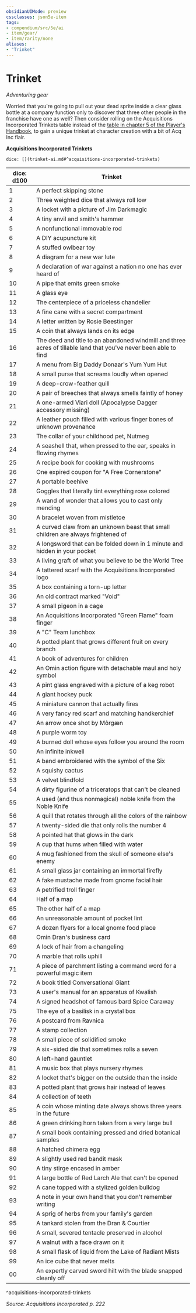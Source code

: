 ```yaml
---
obsidianUIMode: preview
cssclasses: json5e-item
tags:
- compendium/src/5e/ai
- item/gear/
- item/rarity/none
aliases: 
- "Trinket"
---
```

# Trinket
*Adventuring gear*  


Worried that you're going to pull out your dead sprite inside a clear glass bottle at a company function only to discover that three other people in the franchise have one as well? Then consider rolling on the Acquisitions Incorporated Trinkets table instead of the [table in chapter 5 of the Player's Handbook](Mechanics/items/trinket.md), to gain a unique trinket at character creation with a bit of Acq Inc flair.

**Acquisitions Incorporated Trinkets**

`dice: [](trinket-ai.md#^acquisitions-incorporated-trinkets)`

| dice: d100 | Trinket |
|------------|---------|
| 1 | A perfect skipping stone |
| 2 | Three weighted dice that always roll low |
| 3 | A locket with a picture of Jim Darkmagic |
| 4 | A tiny anvil and smith's hammer |
| 5 | A nonfunctional immovable rod |
| 6 | A DIY acupuncture kit |
| 7 | A stuffed owlbear toy |
| 8 | A diagram for a new war lute |
| 9 | A declaration of war against a nation no one has ever heard of |
| 10 | A pipe that emits green smoke |
| 11 | A glass eye |
| 12 | The centerpiece of a priceless chandelier |
| 13 | A fine cane with a secret compartment |
| 14 | A letter written by Rosie Beestinger |
| 15 | A coin that always lands on its edge |
| 16 | The deed and title to an abandoned windmill and three acres of tillable land that you've never been able to find |
| 17 | A menu from Big Daddy Donaar's Yum Yum Hut |
| 18 | A small purse that screams loudly when opened |
| 19 | A deep-crow-feather quill |
| 20 | A pair of breeches that always smells faintly of honey |
| 21 | A one-armed Viari doll (Apocalypse Dagger accessory missing) |
| 22 | A leather pouch filled with various finger bones of unknown provenance |
| 23 | The collar of your childhood pet, Nutmeg |
| 24 | A seashell that, when pressed to the ear, speaks in flowing rhymes |
| 25 | A recipe book for cooking with mushrooms |
| 26 | One expired coupon for "A Free Cornerstone" |
| 27 | A portable beehive |
| 28 | Goggles that literally tint everything rose colored |
| 29 | A wand of wonder that allows you to cast only mending |
| 30 | A bracelet woven from mistletoe |
| 31 | A curved claw from an unknown beast that small children are always frightened of |
| 32 | A longsword that can be folded down in 1 minute and hidden in your pocket |
| 33 | A living graft of what you believe to be the World Tree |
| 34 | A tattered scarf with the Acquisitions Incorporated logo |
| 35 | A box containing a torn-up letter |
| 36 | An old contract marked "Void" |
| 37 | A small pigeon in a cage |
| 38 | An Acquisitions Incorporated "Green Flame" foam finger |
| 39 | A "C" Team lunchbox |
| 40 | A potted plant that grows different fruit on every branch |
| 41 | A book of adventures for children |
| 42 | An Omin action figure with detachable maul and holy symbol |
| 43 | A pint glass engraved with a picture of a keg robot |
| 44 | A giant hockey puck |
| 45 | A miniature cannon that actually fires |
| 46 | A very fancy red scarf and matching handkerchief |
| 47 | An arrow once shot by Môrgæn |
| 48 | A purple worm toy |
| 49 | A burned doll whose eyes follow you around the room |
| 50 | An infinite inkwell |
| 51 | A band embroidered with the symbol of the Six |
| 52 | A squishy cactus |
| 53 | A velvet blindfold |
| 54 | A dirty figurine of a triceratops that can't be cleaned |
| 55 | A used (and thus nonmagical) noble knife from the Noble Knife |
| 56 | A quill that rotates through all the colors of the rainbow |
| 57 | A twenty-sided die that only rolls the number 4 |
| 58 | A pointed hat that glows in the dark |
| 59 | A cup that hums when filled with water |
| 60 | A mug fashioned from the skull of someone else's enemy |
| 61 | A small glass jar containing an immortal firefly |
| 62 | A fake mustache made from gnome facial hair |
| 63 | A petrified troll finger |
| 64 | Half of a map |
| 65 | The other half of a map |
| 66 | An unreasonable amount of pocket lint |
| 67 | A dozen flyers for a local gnome food place |
| 68 | Omin Dran's business card |
| 69 | A lock of hair from a changeling |
| 70 | A marble that rolls uphill |
| 71 | A piece of parchment listing a command word for a powerful magic item |
| 72 | A book titled Conversational Giant |
| 73 | A user's manual for an apparatus of Kwalish |
| 74 | A signed headshot of famous bard Spice Caraway |
| 75 | The eye of a basilisk in a crystal box |
| 76 | A postcard from Ravnica |
| 77 | A stamp collection |
| 78 | A small piece of solidified smoke |
| 79 | A six-sided die that sometimes rolls a seven |
| 80 | A left-hand gauntlet |
| 81 | A music box that plays nursery rhymes |
| 82 | A locket that's bigger on the outside than the inside |
| 83 | A potted plant that grows hair instead of leaves |
| 84 | A collection of teeth |
| 85 | A coin whose minting date always shows three years in the future |
| 86 | A green drinking horn taken from a very large bull |
| 87 | A small book containing pressed and dried botanical samples |
| 88 | A hatched chimera egg |
| 89 | A slightly used red bandit mask |
| 90 | A tiny stirge encased in amber |
| 91 | A large bottle of Red Larch Ale that can't be opened |
| 92 | A cane topped with a stylized golden bulldog |
| 93 | A note in your own hand that you don't remember writing |
| 94 | A sprig of herbs from your family's garden |
| 95 | A tankard stolen from the Dran & Courtier |
| 96 | A small, severed tentacle preserved in alcohol |
| 97 | A walnut with a face drawn on it |
| 98 | A small flask of liquid from the Lake of Radiant Mists |
| 99 | An ice cube that never melts |
| 00 | An expertly carved sword hilt with the blade snapped cleanly off |
^acquisitions-incorporated-trinkets

*Source: Acquisitions Incorporated p. 222*
